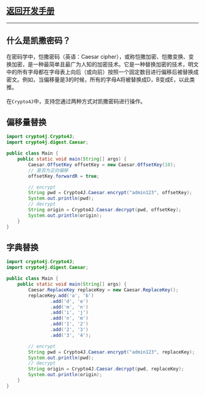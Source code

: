 ## [返回开发手册](../start.md)
***
## 什么是凯撒密码？
在密码学中，恺撒密码（英语：Caesar cipher），或称恺撒加密、恺撒变换、变换加密，是一种最简单且最广为人知的加密技术。它是一种替换加密的技术，明文中的所有字母都在字母表上向后（或向前）按照一个固定数目进行偏移后被替换成密文。例如，当偏移量是3的时候，所有的字母A将被替换成D，B变成E，以此类推。
<br><br>
在`Crypto4J`中，支持您通过两种方式对凯撒密码进行操作。
## 偏移量替换
```java
import crypto4j.Crypto4J;
import crypto4j.digest.Caesar;

public class Main {
    public static void main(String[] args) {
        Caesar.OffsetKey offsetKey = new Caesar.OffsetKey(10);
        // 是否为正向偏移
        offsetKey.forwardR = true;

        // encrypt
        String pwd = Crypto4J.Caesar.encrypt("admin123", offsetKey);
        System.out.println(pwd);
        // decrypt
        String origin = Crypto4J.Caesar.decrypt(pwd, offsetKey);
        System.out.println(origin);
    }
}
```
## 字典替换
```java
import crypto4j.Crypto4J;
import crypto4j.digest.Caesar;

public class Main {
    public static void main(String[] args) {
        Caesar.ReplaceKey replaceKey = new Caesar.ReplaceKey();
        replaceKey.add('a', 'b')
                .add('d', 'e')
                .add('m', 'n')
                .add('i', 'j')
                .add('n', 'm')
                .add('1', '2')
                .add('2', '3')
                .add('3', '4');

        // encrypt
        String pwd = Crypto4J.Caesar.encrypt("admin123", replaceKey);
        System.out.println(pwd);
        // decrypt
        String origin = Crypto4J.Caesar.decrypt(pwd, replaceKey);
        System.out.println(origin);
    }
} 
```